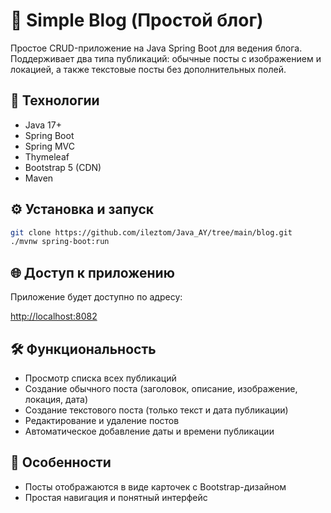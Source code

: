 # 📝 Simple Blog (Простой блог)

Простое CRUD-приложение на Java Spring Boot для ведения блога. Поддерживает два типа публикаций: обычные посты с изображением и локацией, а также текстовые посты без дополнительных полей.

## 🚀 Технологии

- Java 17+
- Spring Boot
- Spring MVC
- Thymeleaf
- Bootstrap 5 (CDN)
- Maven

## ⚙️ Установка и запуск

```bash
git clone https://github.com/ileztom/Java_AY/tree/main/blog.git
./mvnw spring-boot:run
```

## 🌐 Доступ к приложению

Приложение будет доступно по адресу:

[http://localhost:8082](http://localhost:8080)

## 🛠️ Функциональность

- Просмотр списка всех публикаций
- Создание обычного поста (заголовок, описание, изображение, локация, дата)
- Создание текстового поста (только текст и дата публикации)
- Редактирование и удаление постов
- Автоматическое добавление даты и времени публикации

## 🧩 Особенности

- Посты отображаются в виде карточек с Bootstrap-дизайном
- Простая навигация и понятный интерфейс

